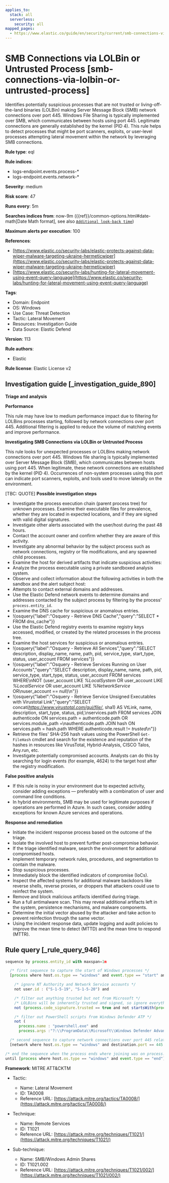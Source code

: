 ```yaml
---
applies_to:
  stack: all
  serverless:
    security: all
mapped_pages:
  - https://www.elastic.co/guide/en/security/current/smb-connections-via-lolbin-or-untrusted-process.html
---
```


# SMB Connections via LOLBin or Untrusted Process [smb-connections-via-lolbin-or-untrusted-process]

Identifies potentially suspicious processes that are not trusted or living-off-the-land binaries (LOLBin) making Server Message Block (SMB) network connections over port 445. Windows File Sharing is typically implemented over SMB, which communicates between hosts using port 445. Legitimate connections are generally established by the kernel (PID 4). This rule helps to detect processes that might be port scanners, exploits, or user-level processes attempting lateral movement within the network by leveraging SMB connections.

**Rule type**: eql

**Rule indices**:

* logs-endpoint.events.process-*
* logs-endpoint.events.network-*

**Severity**: medium

**Risk score**: 47

**Runs every**: 5m

**Searches indices from**: now-9m ({{ref}}/common-options.html#date-math[Date Math format], see also [`Additional look-back time`](docs-content://solutions/security/detect-and-alert/create-detection-rule.md#rule-schedule))

**Maximum alerts per execution**: 100

**References**:

* [https://www.elastic.co/security-labs/elastic-protects-against-data-wiper-malware-targeting-ukraine-hermeticwiper](https://www.elastic.co/security-labs/elastic-protects-against-data-wiper-malware-targeting-ukraine-hermeticwiper)
* [https://www.elastic.co/security-labs/hunting-for-lateral-movement-using-event-query-language](https://www.elastic.co/security-labs/hunting-for-lateral-movement-using-event-query-language)

**Tags**:

* Domain: Endpoint
* OS: Windows
* Use Case: Threat Detection
* Tactic: Lateral Movement
* Resources: Investigation Guide
* Data Source: Elastic Defend

**Version**: 113

**Rule authors**:

* Elastic

**Rule license**: Elastic License v2

## Investigation guide [_investigation_guide_890]

**Triage and analysis**

**Performance**

This rule may have low to medium performance impact due to filtering for LOLBins processes starting, followed by network connections over port 445. Additional filtering is applied to reduce the volume of matching events and improve performance.

**Investigating SMB Connections via LOLBin or Untrusted Process**

This rule looks for unexpected processes or LOLBins making network connections over port 445. Windows file sharing is typically implemented over Server Message Block (SMB), which communicates between hosts using port 445. When legitimate, these network connections are established by the kernel (PID 4). Occurrences of non-system processes using this port can indicate port scanners, exploits, and tools used to move laterally on the environment.

[TBC: QUOTE]
**Possible investigation steps**

* Investigate the process execution chain (parent process tree) for unknown processes. Examine their executable files for prevalence, whether they are located in expected locations, and if they are signed with valid digital signatures.
* Investigate other alerts associated with the user/host during the past 48 hours.
* Contact the account owner and confirm whether they are aware of this activity.
* Investigate any abnormal behavior by the subject process such as network connections, registry or file modifications, and any spawned child processes.
* Examine the host for derived artifacts that indicate suspicious activities:
* Analyze the process executable using a private sandboxed analysis system.
* Observe and collect information about the following activities in both the sandbox and the alert subject host:
* Attempts to contact external domains and addresses.
* Use the Elastic Defend network events to determine domains and addresses contacted by the subject process by filtering by the process' `process.entity_id`.
* Examine the DNS cache for suspicious or anomalous entries.
* !{osquery{"label":"Osquery - Retrieve DNS Cache","query":"SELECT * FROM dns_cache"}}
* Use the Elastic Defend registry events to examine registry keys accessed, modified, or created by the related processes in the process tree.
* Examine the host services for suspicious or anomalous entries.
* !{osquery{"label":"Osquery - Retrieve All Services","query":"SELECT description, display_name, name, path, pid, service_type, start_type, status, user_account FROM services"}}
* !{osquery{"label":"Osquery - Retrieve Services Running on User Accounts","query":"SELECT description, display_name, name, path, pid, service_type, start_type, status, user_account FROM services WHERE\nNOT (user_account LIKE *%LocalSystem* OR user_account LIKE *%LocalService* OR user_account LIKE *%NetworkService* OR\nuser_account == null)\n"}}
* !{osquery{"label":"Osquery - Retrieve Service Unsigned Executables with Virustotal Link","query":"SELECT concat(*https://www.virustotal.com/gui/file/*, sha1) AS VtLink, name, description, start_type, status, pid,\nservices.path FROM services JOIN authenticode ON services.path = authenticode.path OR services.module_path =\nauthenticode.path JOIN hash ON services.path = hash.path WHERE authenticode.result != *trusted*\n"}}
* Retrieve the files' SHA-256 hash values using the PowerShell `Get-FileHash` cmdlet and search for the existence and reputation of the hashes in resources like VirusTotal, Hybrid-Analysis, CISCO Talos, Any.run, etc.
* Investigate potentially compromised accounts. Analysts can do this by searching for login events (for example, 4624) to the target host after the registry modification.

**False positive analysis**

* If this rule is noisy in your environment due to expected activity, consider adding exceptions — preferably with a combination of user and command line conditions.
* In hybrid environments, SMB may be used for legitimate purposes if operations are performed in Azure. In such cases, consider adding exceptions for known Azure services and operations.

**Response and remediation**

* Initiate the incident response process based on the outcome of the triage.
* Isolate the involved host to prevent further post-compromise behavior.
* If the triage identified malware, search the environment for additional compromised hosts.
* Implement temporary network rules, procedures, and segmentation to contain the malware.
* Stop suspicious processes.
* Immediately block the identified indicators of compromise (IoCs).
* Inspect the affected systems for additional malware backdoors like reverse shells, reverse proxies, or droppers that attackers could use to reinfect the system.
* Remove and block malicious artifacts identified during triage.
* Run a full antimalware scan. This may reveal additional artifacts left in the system, persistence mechanisms, and malware components.
* Determine the initial vector abused by the attacker and take action to prevent reinfection through the same vector.
* Using the incident response data, update logging and audit policies to improve the mean time to detect (MTTD) and the mean time to respond (MTTR).


## Rule query [_rule_query_946]

```js
sequence by process.entity_id with maxspan=1m

  /* first sequence to capture the start of Windows processes */
  [process where host.os.type == "windows" and event.type == "start" and process.pid != 4 and

    /* ignore NT Authority and Network Service accounts */
    not user.id : ("S-1-5-19", "S-1-5-20") and

    /* filter out anything trusted but not from Microsoft */
    /* LOLBins will be inherently trusted and signed, so ignore everything else trusted */
    not (process.code_signature.trusted == true and not startsWith(process.code_signature.subject_name, "Microsoft")) and

    /* filter out PowerShell scripts from Windows Defender ATP */
    not (
      process.name : "powershell.exe" and
      process.args :"?:\\ProgramData\\Microsoft\\Windows Defender Advanced Threat Protection\\Downloads\\PSScript_*.ps1")]

  /* second sequence to capture network connections over port 445 related to SMB */
  [network where host.os.type == "windows" and destination.port == 445 and process.pid != 4]

/* end the sequence when the process ends where joining was on process.entity_id */
until [process where host.os.type == "windows" and event.type == "end"]
```

**Framework**: MITRE ATT&CKTM

* Tactic:

    * Name: Lateral Movement
    * ID: TA0008
    * Reference URL: [https://attack.mitre.org/tactics/TA0008/](https://attack.mitre.org/tactics/TA0008/)

* Technique:

    * Name: Remote Services
    * ID: T1021
    * Reference URL: [https://attack.mitre.org/techniques/T1021/](https://attack.mitre.org/techniques/T1021/)

* Sub-technique:

    * Name: SMB/Windows Admin Shares
    * ID: T1021.002
    * Reference URL: [https://attack.mitre.org/techniques/T1021/002/](https://attack.mitre.org/techniques/T1021/002/)



